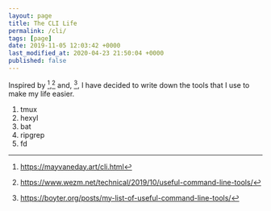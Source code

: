 ```yaml
---
layout: page
title: The CLI Life
permalink: /cli/
tags: [page]
date: 2019-11-05 12:03:42 +0000
last_modified_at: 2020-04-23 21:50:04 +0000
published: false
---
```


Inspired by [^1],[^2] and, [^3], I have decided to write down the tools that I use
to make my life easier.

1. tmux
2. hexyl
3. bat
4. ripgrep
5. fd

[^1]: https://mayvaneday.art/cli.html
[^2]: https://www.wezm.net/technical/2019/10/useful-command-line-tools/
[^3]: https://boyter.org/posts/my-list-of-useful-command-line-tools/
